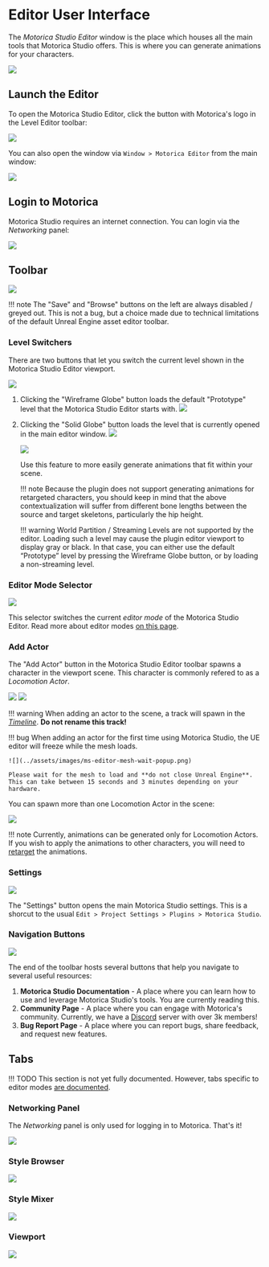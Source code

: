 # Editor User Interface

The *Motorica Studio Editor* window is the place which houses all the main tools that Motorica Studio offers. This is where you can generate animations for your characters.

![](../assets/images/ms-editor.png)

## Launch the Editor

To open the Motorica Studio Editor, click the button with Motorica's logo in the Level Editor toolbar:

![](../assets/images/ue-level-editor-toolbar-motorica-button.png)

You can also open the window via `Window > Motorica Editor` from the main window:

![](../assets/images/ms-editor-open-menu-entry.png)

## Login to Motorica

Motorica Studio requires an internet connection.  You can login via the *Networking* panel:

![](../assets/gifs/workflow-ms-editor-login.gif)

## Toolbar

![](../assets/images/ms-editor-toolbar.png)

!!! note
    The "Save" and "Browse" buttons on the left are always disabled / greyed out. This is not a bug, but a choice made due to technical limitations of the default Unreal Engine asset editor toolbar.

### Level Switchers

There are two buttons that let you switch the current level shown in the Motorica Studio Editor viewport.

![](../assets/images/ms-editor-toolbar-level-switcher-buttons.png)

1. Clicking the "Wireframe Globe" button loads the default "Prototype" level that the Motorica Studio Editor starts with.
    ![](../assets/images/ms-editor-viewport-prototype-level.png)

2. Clicking the "Solid Globe" button loads the level that is currently opened in the main editor window. 
    ![](../assets/images/ue-level-editor-viewport-user-level.png)

    ![](../assets/images/ms-editor-viewport-user-level.png)

    Use this feature to more easily generate animations that fit within your scene.

    !!! note
        Because the plugin does not support generating animations for retargeted characters, you should keep in mind that the above contextualization will suffer from different bone lengths between the source and target skeletons, particularly the hip height.

    !!! warning
        World Partition / Streaming Levels are not supported by the editor. Loading such a level may cause the plugin editor viewport to display gray or black. In that case, you can either use the default “Prototype” level by pressing the Wireframe Globe button, or by loading a non-streaming level.

### Editor Mode Selector

![](../assets/images/ms-editor-toolbar-editor-mode-dropdown.png)

This selector switches the current *editor mode* of the Motorica Studio Editor. Read more about editor modes [on this page](./ui-editor-modes.md).

### Add Actor

The "Add Actor" button in the Motorica Studio Editor toolbar spawns a character in the viewport scene. This character is commonly refered to as a *Locomotion Actor*.

![](../assets/images/ms-editor-toolbar-add-actor-button.png)
![](../assets/images/ms-editor-viewport-with-character-tpose.png)

!!! warning
    When adding an actor to the scene, a track will spawn in the [*Timeline*](ui-editor-modes.md#timeline). **Do not rename this track!**

!!! bug
    When adding an actor for the first time using Motorica Studio, the UE editor will freeze while the mesh loads.

    ![](../assets/images/ms-editor-mesh-wait-popup.png)

    Please wait for the mesh to load and **do not close Unreal Engine**. This can take between 15 seconds and 3 minutes depending on your hardware.

You can spawn more than one Locomotion Actor in the scene:

![](../assets/images/ms-editor-viewport-with-multiple-characters-tpose.png)

!!! note
    Currently, animations can be generated only for Locomotion Actors. If you wish to apply the animations to other characters, you will need to [retarget](retargeting.md) the animations.

### Settings

![](../assets/images/ms-editor-toolbar-settings-button.png)

The "Settings" button opens the main Motorica Studio settings. This is a shorcut to the usual `Edit > Project Settings > Plugins > Motorica Studio`.

### Navigation Buttons

![](../assets/images/ms-editor-toolbar-additional-resource-buttons.png)

The end of the toolbar hosts several buttons that help you navigate to several useful resources:

1. **Motorica Studio Documentation** - A place where you can learn how to use and leverage Motorica Studio's tools. You are currently reading this.
2. **Community Page** - A place where you can engage with Motorica's community. Currently, we have a [Discord](https://discord.com/invite/KWRqNzcjYA) server with over 3k members!
3. **Bug Report Page** - A place where you can report bugs, share feedback, and request new features.

## Tabs

!!! TODO
    This section is not yet fully documented. However, tabs specific to editor modes [are documented](ui-editor-modes.md).

### Networking Panel

The *Networking* panel is only used for logging in to Motorica. That's it!

![](../assets/gifs/workflow-ms-editor-login.gif)

### Style Browser

![](../assets/images/ms-editor-tab-style-browser.png)

### Style Mixer

![](../assets/images/ms-editor-tab-style-mixer.png)

### Viewport

![](../assets/images/ms-editor-tab-viewport.png)
